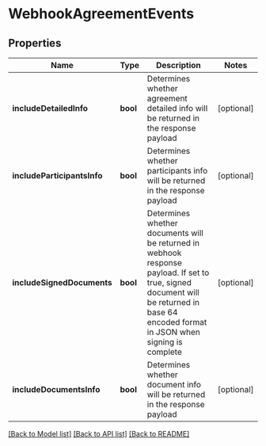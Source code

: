 # WebhookAgreementEvents

## Properties
Name | Type | Description | Notes
------------ | ------------- | ------------- | -------------
**includeDetailedInfo** | **bool** | Determines whether agreement detailed info will be returned in the response payload | [optional] 
**includeParticipantsInfo** | **bool** | Determines whether participants info will be returned in the response payload | [optional] 
**includeSignedDocuments** | **bool** | Determines whether documents will be returned in webhook response payload. If set to true, signed document will be returned in base 64 encoded format in JSON when signing is complete | [optional] 
**includeDocumentsInfo** | **bool** | Determines whether document info will be returned in the response payload | [optional] 

[[Back to Model list]](../README.md#documentation-for-models) [[Back to API list]](../README.md#documentation-for-api-endpoints) [[Back to README]](../README.md)


